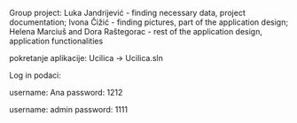 Group project:
Luka Jandrijević - finding necessary data, project documentation; 
Ivona Čižić - finding pictures, part of the application design; 
Helena Marciuš and Dora Raštegorac - rest of the application design, application functionalities

  pokretanje aplikacije: Ucilica -> Ucilica.sln
  
Log in podaci:

  username: Ana
  password: 1212
  
  username: admin
  password: 1111

